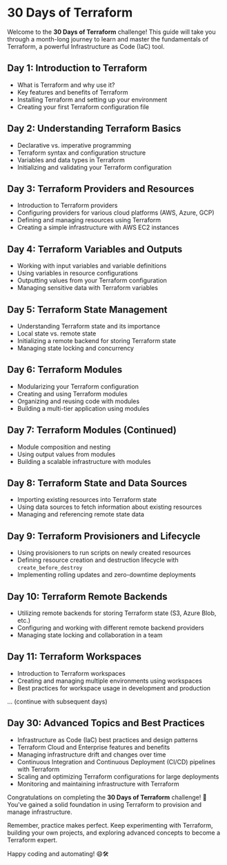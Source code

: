 # 30 Days of Terraform

Welcome to the **30 Days of Terraform** challenge! This guide will take you through a month-long journey to learn and master the fundamentals of Terraform, a powerful Infrastructure as Code (IaC) tool.

## Day 1: Introduction to Terraform
- What is Terraform and why use it?
- Key features and benefits of Terraform
- Installing Terraform and setting up your environment
- Creating your first Terraform configuration file

## Day 2: Understanding Terraform Basics
- Declarative vs. imperative programming
- Terraform syntax and configuration structure
- Variables and data types in Terraform
- Initializing and validating your Terraform configuration

## Day 3: Terraform Providers and Resources
- Introduction to Terraform providers
- Configuring providers for various cloud platforms (AWS, Azure, GCP)
- Defining and managing resources using Terraform
- Creating a simple infrastructure with AWS EC2 instances

## Day 4: Terraform Variables and Outputs
- Working with input variables and variable definitions
- Using variables in resource configurations
- Outputting values from your Terraform configuration
- Managing sensitive data with Terraform variables

## Day 5: Terraform State Management
- Understanding Terraform state and its importance
- Local state vs. remote state
- Initializing a remote backend for storing Terraform state
- Managing state locking and concurrency

## Day 6: Terraform Modules
- Modularizing your Terraform configuration
- Creating and using Terraform modules
- Organizing and reusing code with modules
- Building a multi-tier application using modules

## Day 7: Terraform Modules (Continued)
- Module composition and nesting
- Using output values from modules
- Building a scalable infrastructure with modules

## Day 8: Terraform State and Data Sources
- Importing existing resources into Terraform state
- Using data sources to fetch information about existing resources
- Managing and referencing remote state data

## Day 9: Terraform Provisioners and Lifecycle
- Using provisioners to run scripts on newly created resources
- Defining resource creation and destruction lifecycle with `create_before_destroy`
- Implementing rolling updates and zero-downtime deployments

## Day 10: Terraform Remote Backends
- Utilizing remote backends for storing Terraform state (S3, Azure Blob, etc.)
- Configuring and working with different remote backend providers
- Managing state locking and collaboration in a team

## Day 11: Terraform Workspaces
- Introduction to Terraform workspaces
- Creating and managing multiple environments using workspaces
- Best practices for workspace usage in development and production

... (continue with subsequent days)

## Day 30: Advanced Topics and Best Practices
- Infrastructure as Code (IaC) best practices and design patterns
- Terraform Cloud and Enterprise features and benefits
- Managing infrastructure drift and changes over time
- Continuous Integration and Continuous Deployment (CI/CD) pipelines with Terraform
- Scaling and optimizing Terraform configurations for large deployments
- Monitoring and maintaining infrastructure with Terraform

Congratulations on completing the **30 Days of Terraform** challenge! 🎉 You've gained a solid foundation in using Terraform to provision and manage infrastructure.

Remember, practice makes perfect. Keep experimenting with Terraform, building your own projects, and exploring advanced concepts to become a Terraform expert.

Happy coding and automating! 😄🛠️
